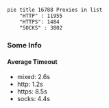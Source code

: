 
```mermaid
pie title 16788 Proxies in list
    "HTTP" : 11955
    "HTTPS": 1484
    "SOCKS" : 3802
```

### Some Info
#### Average Timeout

- mixed: 2.6s
- http: 1.2s
- https: 8.5s
- socks: 4.4s